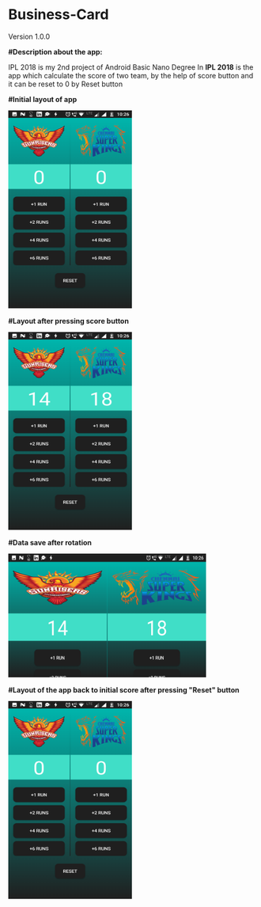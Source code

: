 # Business-Card
Version 1.0.0

**#Description about the app:**

IPL 2018 is my 2nd project of Android Basic Nano Degree
In **IPL 2018** is the app which calculate the score of two team, by the help of score button and it can be reset to 0 by Reset button

**#Initial layout of app**

<img src="app/src/main/res/drawable/initial.png" width="250" height="400">

**#Layout after pressing score button**

<img src="app/src/main/res/drawable/afterscore.png" width="250" height="400">

**#Data save after rotation**

<img src="app/src/main/res/drawable/afterrotation.png" width="400" height="250">

**#Layout of the app back to initial score after pressing "Reset" button**

<img src="app/src/main/res/drawable/initial.png" width="250" height="400">

